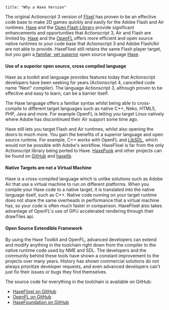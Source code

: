 ```
title: "Why a Haxe Version"
```

The original Actionscript 3 version of [Flixel](http://flixel.org) has proven to be an effective code base to make 2D games quickly and easily for the Adobe Flash and Air runtimes. [Haxe](http://haxe.org) and the [Open Flash Library](https://github.com/openfl) provide significant enhancements and opportunities that Actionscript 3, Air and Flash are limited by. [Haxe](http://haxe.org) and the [OpenFL](https://github.com/openfl) offers more efficient and open source native runtimes to your code base that Actionscript 3 and Adobe Flash/Air are not able to provide. HaxeFlixel still retains the same Flash player target, but you gain a[ familiar, yet superior](/wiki/as3-haxe-comparison) open source language [Haxe](http://haxe.org).

#### Use of a superior open source, cross compiled language

Haxe as a toolkit and language provides features today that Actionscript developers have been seeking for years (Actionscript 4, cancelled code name "Next" compiler). The language Actionscript 3, although proven to be effective and easy to learn, can be a barrier itself.

The Haxe language offers a familiar syntax whilst being able to cross-compile to different target languages such as native C++, Neko, HTML5, PHP, Java and more. For example OpenFL is letting you target Linux natively where Adobe has discontinued their Air support some time ago.

Haxe still lets you target Flash and Air runtimes, whilst also opening the doors to much more. You gain the benefits of a superior language and open source runtime. For example,  C++ works with OpenFL and [LibSDL](http://www.libsdl.org/), which would not be possible with Adobe's workflow. HaxeFlixel is far from the only Actionscript library being ported to Haxe. [HaxePunk](http://haxepunk.com/) and other projects can be found on [GitHub](https://github.com/languages/Haxe) and [haxelib](http://lib.haxe.org/).

#### Native Targets are not a Virtual Machine

Haxe is a cross-compiled language which is unlike solutions such as Adobe Air that use a virtual machine to run on different platforms. When you compile your Haxe code to a native target, it is translated into the native language itself, such as C++. Native code running on your target runtime does not share the same overheads in performance that a virtual machine has, so your code is often much faster in comparison. HaxeFlixel also takes advantage of OpenFL's use of GPU accelerated rendering through their drawTiles api.

#### Open Source Extendible Framework

By using the Haxe Toolkit and OpenFL, advanced developers can extend and modify anything in the toolchain right down from the compiler to the native runtime code used by NME and SDL. The developers and the community behind these tools have shown a constant improvement to the projects over many years. History has shown commercial solutions do not always prioritize developer requests, and even advanced developers can't just fix their issues or bugs they find themselves.

The source code for everything in the toolchain is available on GitHub:

*   [HaxeFlixel on GitHub](https://github.com/HaxeFlixel)
*   [OpenFL on GitHub](https://github.com/openfl)
*   [HaxeFoundation on GitHub](https://github.com/haxefoundation)
